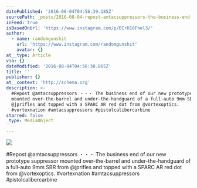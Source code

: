 ```yaml
---
datePublished: '2016-08-04T04:56:39.185Z'
sourcePath: _posts/2016-08-04-repost-amtacsuppressors-the-business-end-of-our-new-pr.md
inFeed: true
isBasedOnUrl: 'https://www.instagram.com/p/BIrH16Fhel3/'
author:
  - name: randomgunshit
    url: 'https://www.instagram.com/randomgunshit'
    avatar: {}
at__type: Article
via: {}
dateModified: '2016-08-04T04:56:38.865Z'
title: ''
publisher: {}
at__context: 'http://schema.org'
description: >-
  #Repost @amtacsuppressors ・・・ The business end of our new prototype suppressor
  mounted over-the-barrel and under-the-handguard of a full-auto 9mm SBR from
  @jprifles and topped with a SPARC AR red dot from @vortexoptics.
  #‎vortexnation #‎amtacsuppressors #‎pistolcalibercarbine
starred: false
_type: MediaObject

---
```

![](https://imgflo.herokuapp.com/graph/vahj1ThiexotieMo/2a2356b242f64215b4cd08a217791ae7/noop.jpg?input=https%3A%2F%2Fscontent.cdninstagram.com%2Ft51.2885-15%2Fs640x640%2Fsh0.08%2Fe35%2F13721281_237718756621848_1119920161_n.jpg%3Fig_cache_key%3DMTMwOTE3NDYwNzUwODc5MzcxOQ%253D%253D.2)

\#Repost @amtacsuppressors ・・・ The business end of our new prototype suppressor mounted over-the-barrel and under-the-handguard of a full-auto 9mm SBR from @jprifles and topped with a SPARC AR red dot from @vortexoptics. \#‎vortexnation \#‎amtacsuppressors \#‎pistolcalibercarbine